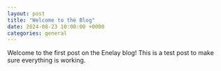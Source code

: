 ```yaml
---
layout: post
title: "Welcome to the Blog"
date: 2024-08-23 10:00:00 +0000
categories: general
---
```

Welcome to the first post on the Enelay blog! This is a test post to make sure everything is working.

